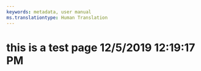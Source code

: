 ```yaml
---
keywords: metadata, user manual
ms.translationtype: Human Translation
---
```

# this is a test page 12/5/2019 12:19:17 PM